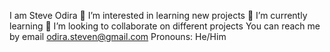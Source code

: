 I am Steve Odira
👀 I’m interested in learning new projects
🌱 I’m currently learning 
💞️ I’m looking to collaborate on different projects
You can reach me by email odira.steven@gmail.com
Pronouns: He/Him

<!---
steveodira/steveodira is a ✨ special ✨ repository because its `README.md` (this file) appears on your GitHub profile.
You can click the Preview link to take a look at your changes.
--->
